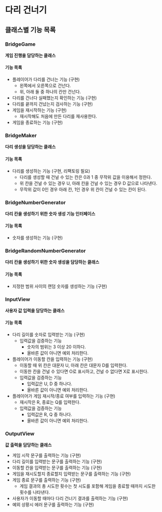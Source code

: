 # 다리 건너기

## 클래스별 기능 목록
### BridgeGame
<B>게임 진행을 담당하는 클래스</B>
#### 기능 목록
- 플레이어가 다리를 건너는 기능 (구현)
  - 왼쪽에서 오른쪽으로 건넌다.
  - 위, 아래 둘 중 하나의 칸만 건넌다.
- 다리를 건너다 실패했는지 확인하는 기능 (구현)
- 다리를 끝까지 건넜는지 검사하는 기능 (구현)
- 게임을 재시작하는 기능 (구현)
    - 재시작해도 처음에 만든 다리를 재사용한다.
- 게임을 종료하는 기능 (구현)

### BridgeMaker
<B>다리 생성을 담당하는 클래스</B>
#### 기능 목록
- 다리를 생성하는 기능 (구현, 리팩토링 필요)
    - 다리를 생성할 때 건널 수 있는 칸은 0과 1 중 무작위 값을 이용해서 정한다.
    - 위 칸을 건널 수 있는 경우 U, 아래 칸을 건널 수 있는 경우 D 값으로 나타낸다.
    - 무작위 값이 0인 경우 아래 칸, 1인 경우 위 칸이 건널 수 있는 칸이 된다.

### BridgeNumberGenerator
<B>다리 칸을 생성하기 위한 숫자 생성 기능 인터페이스</B>
#### 기능 목록
- 숫자를 생성하는 기능 (구현)

### BridgeRandomNumberGenerator
<B>다리 칸을 생성하기 위한 숫자 생성을 담당하는 클래스</B>
#### 기능 목록
- 지정한 범위 사이의 랜덤 숫자를 생성하는 기능 (구현)

### InputView
<B>사용자 값 입력을 담당하는 클래스</B>
#### 기능 목록
- 다리 길이를 숫자로 입력받는 기능 (구현)
    - 입력값을 검증하는 기능
        - 숫자의 범위는 3 이상 20 이하다.
        - 올바른 값이 아니면 예외 처리한다.
- 플레이어가 이동할 칸을 입력하는 기능 (구현)
    - 이동할 때 위 칸은 대문자 U, 아래 칸은 대문자 D를 입력한다.
    - 이동한 칸을 건널 수 있다면 O로 표시하고, 건널 수 없다면 X로 표시한다.
    - 입력값을 검증하는 기능
        - 입력값은 U, D 중 하나다.
        - 올바른 값이 아니면 예외 처리한다.
- 플레이어가 게임 재시작/종료 여부를 입력하는 기능 (구현)
    - 재시작은 R, 종료는 Q를 입력한다.
    - 입력값을 검증하는 기능
        - 입력값은 R, Q 중 하나다.
        - 올바른 값이 아니면 예외 처리한다.

### OutputView
<B>값 출력을 담당하는 클래스</B>
- 게임 시작 문구를 출력하는 기능 (구현)
- 다리 길이를 입력받는 문구를 출력하는 기능 (구현)
- 이동할 칸을 입력받는 문구를 출력하는 기능 (구현)
- 게임을 재시도할지 종료할지 입력받는 문구를 출력하는 기능 (구현)
- 게임 종료 문구를 출력하는 기능 (구현)
    - 게임 결과의 총 시도한 횟수는 첫 시도를 포함해 게임을 종료할 때까지 시도한 횟수를 나타낸다.
- 사용자가 이동할 때마다 다리 건너기 결과를 출력하는 기능 (구현)
- 예외 상황시 에러 문구를 출력하는 기능 (구현)
